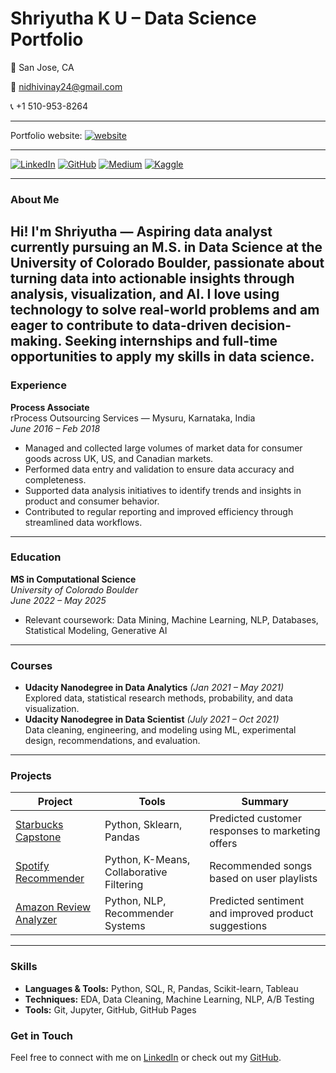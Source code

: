 

# Shriyutha K U – Data Science Portfolio

📍 San Jose, CA  

📧 nidhivinay24@gmail.com 

📞 +1 510-953-8264  

---

Portfolio website: [![website](https://img.shields.io/badge/website-yellow?logo=website&logoColor=white)](https://shriyutha.github.io/shriyutha-portfolio/)

---
[![LinkedIn](https://img.shields.io/badge/LinkedIn-blue?logo=linkedin&logoColor=white)](https://www.linkedin.com/in/shriyutha-k-u-97b701186/)
[![GitHub](https://img.shields.io/badge/GitHub-black?logo=github&logoColor=white)](https://github.com/shriyutha)
[![Medium](https://img.shields.io/badge/medium-green?logo=medium&logoColor=white)](https://medium.com/me/stories/public)
[![Kaggle](https://img.shields.io/badge/kaggle-pink?logo=kaggle&logoColor=white)](https://www.kaggle.com/work)

---

###  About Me

Hi! I'm Shriyutha — Aspiring data analyst currently pursuing an M.S. in Data Science at the University of Colorado Boulder, passionate about turning data into actionable insights through analysis, visualization, and AI. I love using technology to solve real-world problems and am eager to contribute to data-driven decision-making. Seeking internships and full-time opportunities to apply my skills in data science.
---


###  Experience

**Process Associate**  
rProcess Outsourcing Services — Mysuru, Karnataka, India  
_June 2016 – Feb 2018_
- Managed and collected large volumes of market data for consumer goods across UK, US, and Canadian markets.
- Performed data entry and validation to ensure data accuracy and completeness.
- Supported data analysis initiatives to identify trends and insights in product and consumer behavior.
- Contributed to regular reporting and improved efficiency through streamlined data workflows.

---

### Education

**MS in Computational Science**  
_University of Colorado Boulder_  
_June 2022 – May 2025_
- Relevant coursework: Data Mining, Machine Learning, NLP, Databases, Statistical Modeling, Generative AI

---

###  Courses

- **Udacity Nanodegree in Data Analytics** _(Jan 2021 – May 2021)_  
  Explored data, statistical research methods, probability, and data visualization.
- **Udacity Nanodegree in Data Scientist** _(July 2021 – Oct 2021)_  
  Data cleaning, engineering, and modeling using ML, experimental design, recommendations, and evaluation.

---

###  Projects

| Project | Tools | Summary |
|--------|-------|---------|
| [Starbucks Capstone](./projects/starbucks.md) | Python, Sklearn, Pandas | Predicted customer responses to marketing offers |
| [Spotify Recommender](./projects/spotify.md) | Python, K-Means, Collaborative Filtering | Recommended songs based on user playlists |
| [Amazon Review Analyzer](./projects/amazon.md) | Python, NLP, Recommender Systems | Predicted sentiment and improved product suggestions |

---

###  Skills

- **Languages & Tools:** Python, SQL, R, Pandas, Scikit-learn, Tableau  
- **Techniques:** EDA, Data Cleaning, Machine Learning, NLP, A/B Testing  
- **Tools:** Git, Jupyter, GitHub, GitHub Pages

###  Get in Touch

Feel free to connect with me on [LinkedIn](https://www.linkedin.com/in/shriyutha-k-u-97b701186/) or check out my [GitHub](https://github.com/shriyutha).
